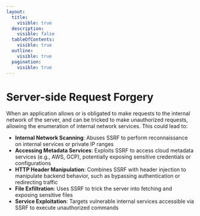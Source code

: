 ```yaml
---
layout:
  title:
    visible: true
  description:
    visible: false
  tableOfContents:
    visible: true
  outline:
    visible: true
  pagination:
    visible: true
---
```


# Server-side Request Forgery

When an application allows or is obligated to make requests to the internal network of the server, and can be tricked to make unauthorized requests, allowing the enumeration of internal network services. This could lead to:

* **Internal Network Scanning**: Abuses SSRF to perform reconnaissance on internal services or private IP ranges
* **Accessing Metadata Services**: Exploits SSRF to access cloud metadata services (e.g., AWS, GCP), potentially exposing sensitive credentials or configurations
* **HTTP Header Manipulation**: Combines SSRF with header injection to manipulate backend behavior, such as bypassing authentication or redirecting traffic
* **File Exfiltration**: Uses SSRF to trick the server into fetching and exposing sensitive files
* **Service Exploitation**: Targets vulnerable internal services accessible via SSRF to execute unauthorized commands
